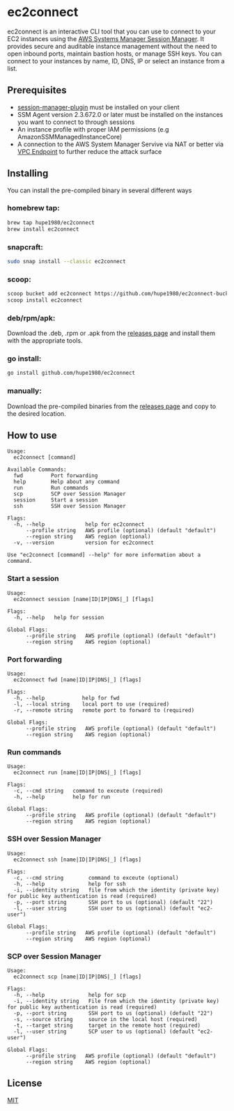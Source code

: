 # ec2connect
ec2connect is an interactive CLI tool that you can use to connect to your EC2 instances using the [AWS Systems Manager Session Manager](https://docs.aws.amazon.com/systems-manager/latest/userguide/session-manager.html). It provides secure and auditable instance management without the need to open inbound ports, maintain bastion hosts, or manage SSH keys. You can connect to your instances by name, ID, DNS, IP or select an instance from a list.

## Prerequisites
- [session-manager-plugin](https://docs.aws.amazon.com/systems-manager/latest/userguide/session-manager-working-with-install-plugin.html) must be installed on your client
- SSM Agent version 2.3.672.0 or later must be installed on the instances you want to connect to through sessions
- An instance profile with proper IAM permissions (e.g AmazonSSMManagedInstanceCore)
- A connection to the AWS System Manager Servive via NAT or better via [VPC Endpoint](https://docs.aws.amazon.com/vpc/latest/privatelink/vpc-endpoints.html) to further reduce the attack surface

## Installing
You can install the pre-compiled binary in several different ways

### homebrew tap:
```bash
brew tap hupe1980/ec2connect
brew install ec2connect
```

### snapcraft:
```bash
sudo snap install --classic ec2connect
```

### scoop:
```bash
scoop bucket add ec2connect https://github.com/hupe1980/ec2connect-bucket.git
scoop install ec2connect
```

### deb/rpm/apk:

Download the .deb, .rpm or .apk from the [releases page](https://github.com/hupe1980/ec2connect/releases) and install them with the appropriate tools.

### go install:
```bash
go install github.com/hupe1980/ec2connect
```
### manually:
Download the pre-compiled binaries from the [releases page](https://github.com/hupe1980/ec2connect/releases) and copy to the desired location.

## How to use
```
Usage:
  ec2connect [command]

Available Commands:
  fwd         Port forwarding
  help        Help about any command
  run         Run commands
  scp         SCP over Session Manager
  session     Start a session
  ssh         SSH over Session Manager

Flags:
  -h, --help             help for ec2connect
      --profile string   AWS profile (optional) (default "default")
      --region string    AWS region (optional)
  -v, --version          version for ec2connect

Use "ec2connect [command] --help" for more information about a command.
```

### Start a session
```
Usage:
  ec2connect session [name|ID|IP|DNS|_] [flags]

Flags:
  -h, --help   help for session

Global Flags:
      --profile string   AWS profile (optional) (default "default")
      --region string    AWS region (optional)
```
### Port forwarding
```
Usage:
  ec2connect fwd [name|ID|IP|DNS|_] [flags]

Flags:
  -h, --help            help for fwd
  -l, --local string    local port to use (required)
  -r, --remote string   remote port to forward to (required)

Global Flags:
      --profile string   AWS profile (optional) (default "default")
      --region string    AWS region (optional)
```

### Run commands
```
Usage:
  ec2connect run [name|ID|IP|DNS|_] [flags]

Flags:
  -c, --cmd string   command to exceute (required)
  -h, --help         help for run

Global Flags:
      --profile string   AWS profile (optional) (default "default")
      --region string    AWS region (optional)
```

### SSH over Session Manager
```
Usage:
  ec2connect ssh [name|ID|IP|DNS|_] [flags]

Flags:
  -c, --cmd string        command to exceute (optional)
  -h, --help              help for ssh
  -i, --identity string   file from which the identity (private key) for public key authentication is read (required)
  -p, --port string       SSH port to us (optional) (default "22")
  -l, --user string       SSH user to us (optional) (default "ec2-user")

Global Flags:
      --profile string   AWS profile (optional) (default "default")
      --region string    AWS region (optional)
```

### SCP over Session Manager
```
Usage:
  ec2connect scp [name|ID|IP|DNS|_] [flags]

Flags:
  -h, --help              help for scp
  -i, --identity string   File from which the identity (private key) for public key authentication is read (required)
  -p, --port string       SSH port to us (optional) (default "22")
  -s, --source string     source in the local host (required)
  -t, --target string     target in the remote host (required)
  -l, --user string       SCP user to us (optional) (default "ec2-user")

Global Flags:
      --profile string   AWS profile (optional) (default "default")
      --region string    AWS region (optional)
```
## License
[MIT](LICENCE)